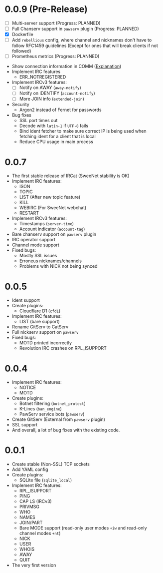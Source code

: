 # 0.0.9 (Pre-Release)
* [ ] Multi-server support (Progress: PLANNED)
* [ ] Full Chanserv support in `pawserv` plugin (Progress: PLANNED)
* [x] Dockerfile
* [ ] Add `rebellious` config, where channel and nicknames don't have to follow RFC1459 guidelines (Except for ones that will break clients if not followed)
* [ ] Prometheus metrics (Progress: PLANNED)
* Show connection information in COMM ([Explanation](https://lounge.swee.codes/uploads/fb071794558484f7/pasted%20file.png))
* Implement IRC features
  * ERR_NOTREGISTERED
* Implement IRCv3 features:
  * [ ] Notify on AWAY (`away-notify`)
  * [ ] Notify on IDENTIFY (`account-notify`)
  * [ ] More JOIN info (`extended-join`)
* Security
  * Argon2 instead of Fernet for passwords
* Bug fixes
  * SSL port times out
  * Decode with `latin-1` if `UTF-8` fails
  * Bind ident fetcher to make sure correct IP is being used when fetching ident for a client that is local
  * Reduce CPU usage in main process

# 0.0.7
* The first stable release of IRCat (SweeNet stability is OK)
* Implement IRC features:
    * ISON
    * TOPIC
    * LIST (After new topic feature)
    * KILL
    * WEBIRC (For SweeNet webchat)
    * RESTART
* Implement IRCv3 features:
    * Timestamps (`server-time`)
    * Account indicator (`account-tag`)
* Bare chanserv support on `pawserv` plugin
* IRC operator support
* Channel mode support
* Fixed bugs:
    * Mostly SSL issues
    * Erroneus nicknames/channels
    * Problems with NICK not being synced


# 0.0.5
* Ident support
* Create plugins:
    * Cloudflare D1 (`cfd1`)
* Implement IRC features:
    * LIST (bare support)
* Rename GitServ to CatServ
* Full nickserv support on `pawserv`
* Fixed bugs:
    * MOTD printed incorrectly
    * Revolution IRC crashes on RPL_ISUPPORT

# 0.0.4

* Implement IRC features:
    * NOTICE
    * MOTD
* Create plugins:
    * Botnet filtering (`botnet_protect`)
    * K-Lines (`ban_engine`)
    * PawServ service bots (`pawserv`)
* Create GitServ (External from `pawserv` plugin)
* SSL support
* And overall, a lot of bug fixes with the existing code.

# 0.0.1
* Create stable (Non-SSL) TCP sockets
* Add YAML config
* Create plugins:
    * SQLite file (`sqlite_local`)
* Implement IRC features:
    * RPL_ISUPPORT
    * PING
    * CAP LS (IRCv3)
    * PRIVMSG
    * WHO
    * NAMES
    * JOIN/PART
    * Bare MODE support (read-only user modes `+iw` and read-only channel modes `+nt`)
    * NICK
    * USER
    * WHOIS
    * AWAY
    * QUIT
* The very first version